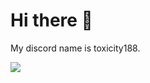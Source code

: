 # Hi there 👋  
My discord name is toxicity188.

![](https://github-readme-stats.vercel.app/api/top-langs/?username=toxicity188&layout=compact&theme=tokyonight)
